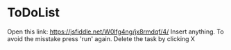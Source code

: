 # ToDoList
Open this link:
https://jsfiddle.net/W0lfg4ng/jx8rmdqf/4/
Insert anything.
To avoid the misstake press 'run' again.
Delete the task by clicking X
